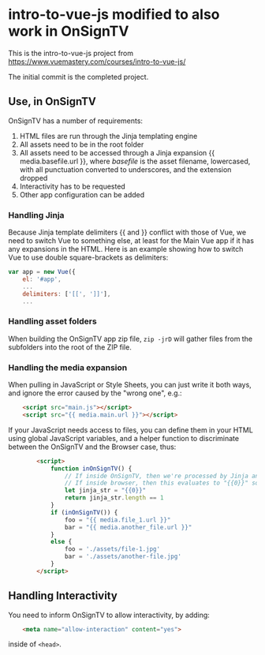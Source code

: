 # intro-to-vue-js modified to also work in OnSignTV

This is the intro-to-vue-js project from <https://www.vuemastery.com/courses/intro-to-vue-js/>

The initial commit is the completed project.

## Use, in OnSignTV

OnSignTV has a number of requirements:

1. HTML files are run through the Jinja templating engine
1. All assets need to be in the root folder
1. All assets need to be accessed through a Jinja expansion {{ media.basefile.url }}, where _basefile_ is the asset filename, lowercased, with all punctuation converted to underscores, and the extension dropped
1. Interactivity has to be requested
1. Other app configuration can be added

### Handling Jinja

Because Jinja template delimiters {{ and }} conflict with those of Vue, we need to switch Vue to something else, at least for the Main Vue app if it has any expansions in the HTML. Here is an example showing how to switch Vue to use double square-brackets as delimiters:

```javascript
var app = new Vue({
    el: '#app',
    ...
    delimiters: ['[[', ']]'],
    ...
```

### Handling asset folders

When building the OnSignTV app zip file, ```zip -jrD```  will gather files from the subfolders into the root of the ZIP file.

### Handling the media expansion

When pulling in JavaScript or Style Sheets, you can just write it both ways, and ignore the error caused by the "wrong one", e.g.:

```html
    <script src="main.js"></script>
    <script src="{{ media.main.url }}"></script>
```

If your JavaScript needs access to files, you can define them in your HTML using global JavaScript variables, and a helper function to discriminate between the OnSignTV and the Browser case, thus:

```html
        <script>
            function inOnSignTV() {
                // If inside OnSignTV, then we're processed by Jinja and this evaluates to "0"
                // If inside browser, then this evaluates to "{{0}}" so we can discern by length
                let jinja_str = "{{0}}"
                return jinja_str.length == 1
            }
            if (inOnSignTV()) {
                foo = "{{ media.file_1.url }}"
                bar = "{{ media.another_file.url }}"
            }
            else {
                foo = './assets/file-1.jpg'
                bar = './assets/another-file.jpg'
            }
        </script>
```

## Handling Interactivity

You need to inform OnSignTV to allow interactivity, by adding:

```html
    <meta name="allow-interaction" content="yes">
```

inside of ```<head>```.
